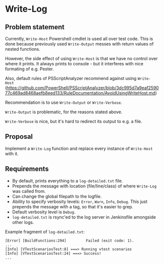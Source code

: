 # Write-Log

## Problem statement

Currently, `Write-Host` Powershell cmdlet is used all over test code.
This is done because previously used `Write-Output` messes with return values of 
nested functions.

However, the side effect of using `Write-Host` is that we have no control over
where it prints. It always prints to console - but it interferes with nice
formating of e.g. Pester.

Also, default rules of PSScriptAnalyzer recommend against using `Write-Host`
(https://github.com/PowerShell/PSScriptAnalyzer/blob/3dc995d7a9eaf259077c469ad8468aefb8eed133/RuleDocumentation/AvoidUsingWriteHost.md)

Recommendation is to use `Write-Output` or `Write-Verbose`.

`Write-Output` is problematic, for the reasons stated above.

`Write-Verbose` is nice, but it's hard to redirect its output to e.g. a file.

## Proposal

Implement a `Write-Log` function and replace every instance of `Write-Host` with it.

## Requirements

* By default, prints everything to a `log-detailed.txt` file.
* Prepends the message with location (file/line/class) of where `Write-Log` was called from.
* Can change the global filepath to the logfile.
* Ability to specify verbosity levels: `Error`, `Warn`, `Info`, `Debug`. This just prepends the message with a tag, so that it's easier to grep.
* Default verbosity level is `Debug`.
* `log-detailed.txt` is rsync'ed to the log server in Jenkinsfile amongside other logs.

Example fragment of `log-detailed.txt`:

```
[Error] [BuildFunctions:294]         Failed (exit code: 1).
...
[Info] [VTestScenariosTest:8] ===> Running vtest scenarios
[Info] [VTestScenariosTest:24] ===> Success!
...

